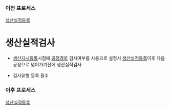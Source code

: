 ### 이전 프로세스

[생산실적등록](./생산실적등록.md#생산실적등록)

# 생산실적검사

- [생산지시등록](./생산지시등록.md#생산지시등록)시점에 [공정경로](./생산지시등록.md#공정경로) 검사여부를 사용으로 설정시 [생산실적등록](./생산실적등록#생산실적등록)이후 다음공정으로 넘어가기전에 생산실적검사

- 검사유형 등록 필수

### 이후 프로세스

[생산실적등록](./생산실적등록.md#생산실적등록)
